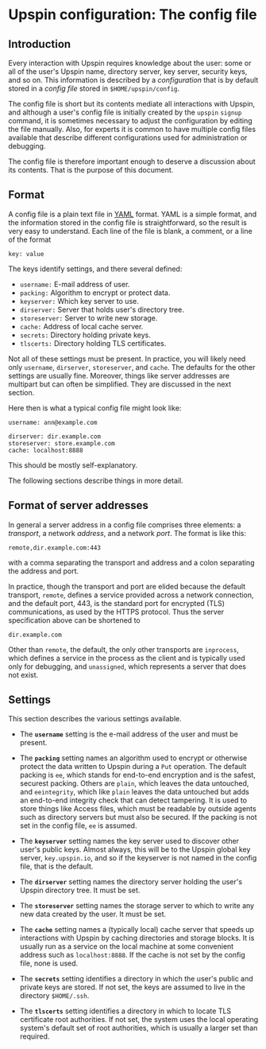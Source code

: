 # Upspin configuration: The config file

## Introduction

Every interaction with Upspin requires knowledge about the user: some or all of
the user's Upspin name, directory server, key server, security keys, and so on.
This information is described by a *configuration* that is by default stored in
a *config file* stored in `$HOME/upspin/config`.

The config file is short but its contents mediate all interactions with Upspin,
and although a user's config file is initially created by the `upspin` `signup`
command, it is sometimes necessary to adjust the configuration by editing the
file manually.
Also, for experts it is common to have multiple config files available that
describe different configurations used for administration or debugging.

The config file is therefore important enough to deserve a discussion about its
contents.
That is the purpose of this document.

## Format

A config file is a plain text file in
[YAML](https://en.wikipedia.org/wiki/YAML) format.
YAML is a simple format, and the information stored in the config file is
straightforward, so the result is very easy to understand.
Each line of the file is blank, a comment, or a line of the format

```
key: value
```

The keys identify settings, and there several defined:

* `username:` E-mail address of user.
* `packing:` Algorithm to encrypt or protect data.
* `keyserver:` Which key server to use.
* `dirserver:` Server that holds user's directory tree.
* `storeserver:` Server to write new storage.
* `cache:` Address of local cache server.
* `secrets:` Directory holding private keys.
* `tlscerts:` Directory holding TLS certificates.

Not all of these settings must be present.
In practice, you will likely need only `username`, `dirserver`, `storeserver`,
and `cache`.
The defaults for the other settings are usually fine.
Moreover, things like server addresses are multipart but can often be
simplified.
They are discussed in the next section.

Here then is what a typical config file might look like:

```
username: ann@example.com

dirserver: dir.example.com
storeserver: store.example.com
cache: localhost:8888
```

This should be mostly self-explanatory.

The following sections describe things in more detail.

## Format of server addresses

In general a server address in a config file comprises three elements: a
*transport*, a network *address*, and a network *port*.
The format is like this:

```
remote,dir.example.com:443
```

with a comma separating the transport and address and a colon separating the
address and port.

In practice, though the transport and port are elided because the default
transport, `remote`, defines a service provided across a network connection,
and the default port, 443, is the standard port for encrypted (TLS)
communications, as used by the HTTPS protocol.
Thus the server specification above can be shortened to

```
dir.example.com
```

Other than `remote`, the default, the only other transports are `inprocess`,
which defines a service in the process as the client and is typically used only
for debugging, and `unassigned`, which represents a server that does not exist.

## Settings

This section describes the various settings available.

* The **`username`** setting is the e-mail address of the user and must be
present.

* The **`packing`** setting names an algorithm used to encrypt or otherwise
protect the data written to Upspin during a `Put` operation.
The default packing is `ee`, which stands for end-to-end encryption and is the
safest, securest packing.
Others are `plain`, which leaves the data untouched, and `eeintegrity`, which
like `plain` leaves the data untouched but adds an end-to-end integrity check
that can detect tampering.
It is used to store things like Access files, which must be readable by outside
agents such as directory servers but must also be secured.
If the packing is not set in the config file, `ee` is assumed.

* The **`keyserver`** setting names the key server used to discover other
user's public keys.
Almost always, this will be to the Upspin global key server, `key.upspin.io`,
and so if the keyserver is not named in the config file, that is the default.

* The **`dirserver`** setting names the directory server holding the user's
Upspin directory tree.
It must be set.

* The **`storeserver`** setting names the storage server to which to write any
new data created by the user.
It must be set.

* The **`cache`** setting names a (typically local) cache server that speeds up
interactions with Upspin by caching directories and storage blocks.
It is usually run as a service on the local machine at some convenient address
such as `localhost:8888`.
If the cache is not set by the config file, none is used.

* The **`secrets`** setting identifies a directory in which the user's public
and private keys are stored.
If not set, the keys are assumed to live in the directory `$HOME/.ssh`.

* The **`tlscerts`** setting identifies a directory in which to locate TLS
certificate root authorities.
If not set, the system uses the local operating system's default set of root
authorities, which is usually a larger set than required.
